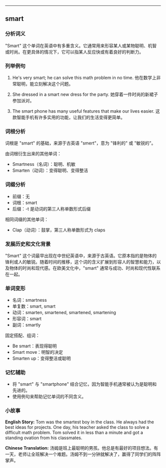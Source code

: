 
---------------
## smart
### 分析词义
"Smart" 这个单词在英语中有多重含义。它通常用来形容某人或某物聪明、机智或时尚。在更具体的情况下，它可以指某人反应快或有着良好的判断力。

### 列举例句
1. He's very smart; he can solve this math problem in no time.
   他在数学上非常聪明，能立刻解决这个问题。

2. She dressed in a smart new dress for the party.
   她穿着一件时尚的新裙子参加派对。

3. The smart phone has many useful features that make our lives easier.
   这款智能手机有许多实用的功能，让我们的生活变得更简单。

### 词根分析
词根是 "smart" 的基础，来源于古英语 "smert"，意为 "锋利的" 或 "敏锐的"。

由词根衍生出来的其他单词：
- Smartness（名词）：聪明、机敏
- Smarten（动词）：变得聪明、变得整洁

### 词缀分析
- 前缀：无
- 词根：smart
- 后缀：-t 是动词的第三人称单数形式后缀

相同词缀的其他单词：
- Clap（动词）：鼓掌，第三人称单数形式为 claps

### 发展历史和文化背景
"Smart" 这个词最早出现在中世纪英语中，来源于古英语。它原本指的是物体的锋利或人的敏锐。随着时间的推移，这个词的含义扩展到形容人的智慧和能力，以及物体的时尚和现代感。在欧美文化中，"smart" 通常与成功、时尚和现代性联系在一起。

### 单词变形
- 名词：smartness
- 单复数：smart, smart
- 动词：smarten, smartened, smartened, smartening
- 形容词：smart
- 副词：smartly

固定搭配、组词：
- Be smart：表现得聪明
- Smart move：明智的决定
- Smarten up：变得整洁或聪明

### 记忆辅助
- 将 "smart" 与 "smartphone" 结合记忆，因为智能手机通常被认为是聪明和先进的。
- 使用例句来帮助记忆单词的不同含义。

### 小故事
**English Story:**
Tom was the smartest boy in the class. He always had the best ideas for projects. One day, his teacher asked the class to solve a difficult math problem. Tom solved it in less than a minute and got a standing ovation from his classmates.

**Chinese Translation:**
汤姆是班上最聪明的男孩。他总是有最好的项目想法。有一天，老师让全班解决一个难题。汤姆不到一分钟就解决了，赢得了同学们的阵阵掌声。

